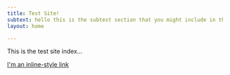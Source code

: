 ```yaml
---
title: Test Site!
subtext: hello this is the subtest section that you might include in the side!
layout: home

---
```


This is the test site index...


[I'm an inline-style link](https://www.google.com)
